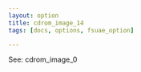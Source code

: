 ```yaml
---
layout: option
title: cdrom_image_14
tags: [docs, options, fsuae_option]

---
```


See: cdrom_image_0
